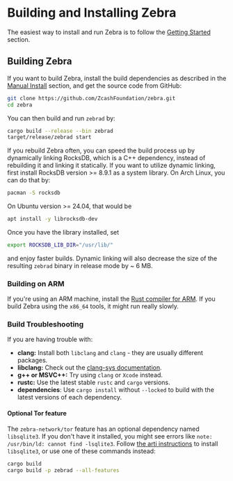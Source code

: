 # Building and Installing Zebra

The easiest way to install and run Zebra is to follow the [Getting
Started](https://zebra.zfnd.org/index.html#getting-started) section.

## Building Zebra

If you want to build Zebra, install the build dependencies as described in the
[Manual Install](https://zebra.zfnd.org/index.html#manual-install) section, and
get the source code from GitHub:

```bash
git clone https://github.com/ZcashFoundation/zebra.git
cd zebra
```

You can then build and run `zebrad` by:

```bash
cargo build --release --bin zebrad
target/release/zebrad start
```

If you rebuild Zebra often, you can speed the build process up by dynamically
linking RocksDB, which is a C++ dependency, instead of rebuilding it and linking
it statically. If you want to utilize dynamic linking, first install RocksDB
version >= 8.9.1 as a system library. On Arch Linux, you can do that by:

```bash
pacman -S rocksdb
```

On Ubuntu version >= 24.04, that would be

```bash
apt install -y librocksdb-dev
```

Once you have the library installed, set

```bash
export ROCKSDB_LIB_DIR="/usr/lib/"
```

and enjoy faster builds. Dynamic linking will also decrease the size of the
resulting `zebrad` binary in release mode by ~ 6 MB.

### Building on ARM

If you're using an ARM machine, install the [Rust compiler for
ARM](https://rust-lang.github.io/rustup/installation/other.html). If you build
Zebra using the `x86_64` tools, it might run really slowly.

### Build Troubleshooting

If you are having trouble with:

- **clang:** Install both `libclang` and `clang` - they are usually different
  packages.
- **libclang:** Check out the [clang-sys
  documentation](https://github.com/KyleMayes/clang-sys#dependencies).
- **g++ or MSVC++:** Try using `clang` or `Xcode` instead.
- **rustc:** Use the latest stable `rustc` and `cargo` versions.
- **dependencies**: Use `cargo install` without `--locked` to build with the
  latest versions of each dependency.

#### Optional Tor feature

The `zebra-network/tor` feature has an optional dependency named `libsqlite3`.
If you don't have it installed, you might see errors like `note: /usr/bin/ld:
cannot find -lsqlite3`. Follow [the arti
instructions](https://gitlab.torproject.org/tpo/core/arti/-/blob/main/CONTRIBUTING.md#setting-up-your-development-environment)
to install `libsqlite3`, or use one of these commands instead:

```sh
cargo build
cargo build -p zebrad --all-features
```

